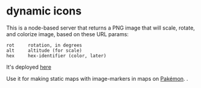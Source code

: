 # dynamic icons

This is a node-based server that returns a PNG image that will scale, rotate, and colorize image, based on these URL params:

```
rot     rotation, in degrees
alt     altitude (for scale)
hex     hex-identifier (color, later)
```

It's deployed [here](https://dynamic-icons.vercel.app/api)

Use it for making static maps with image-markers in maps on [Pakémon](https://github.com/notnullgames//pakemon).
.
